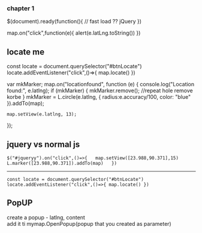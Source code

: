 ### chapter 1

$(document).ready(function(){
// fast load ?? jQuery
})

map.on("click",function(e){
alert(e.latLng.toString())
})

## locate me

const locate = document.querySelector("#btnLocate")
locate.addEventListener("click",()=>{
map.locate()
})

var mkMarker;
map.on("locationfound", function (e) {
console.log("Location found:", e.latlng);
if (mkMarker) {
mkMarker.remove(); //repeat hole remove korbe
}
mkMarker = L.circle(e.latlng, { radius:e.accuracy/100, color: "blue" }).addTo(map);

    map.setView(e.latlng, 13);

});

## jquery vs normal js

`$("#jqueryy").on("click",()=>{  
map.setView([23.988,90.371],15)  
L.marker([23.988,90.371]).addTo(map)  
})`

---

`const locate = document.querySelector("#btnLocate")
locate.addEventListener("click",()=>{
    map.locate()
})`

## PopUP
create a popup - latlng, content     
add it ti mymap.OpenPopup(popup that you created as parameter)
